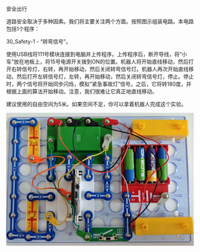 安全出行

道路安全取决于多种因素。我们将主要关注两个方面。按照图示组装电路。本电路包括1个程序：

30_Safety-1 - “转弯信号”。

使用USB线将111号模块连接到电脑并上传程序。上传程序后，断开导线，将“小车”放在地板上，将15号电源开关拨到ON的位置。机器人将开始直线移动，然后打开右转信号灯，右转，再开始移动，然后关闭转弯信号灯。机器人再次开始直线移动，然后打开左转信号灯，左转，再开始移动，然后关闭转弯信号灯，停止。停止时，两个信号将开始同步闪烁，模拟“紧急事故灯”信号。之后，它将转180度，并根据上面的算法开始移动。注意，我们很难让它真正地直线移动。

建议使用的自由空间为5米。如果空间不足，你可以拿着机器人完成这个实验。

![](126p1.jpg)